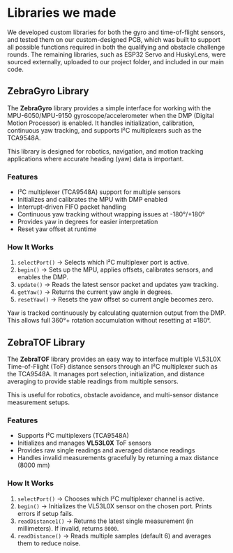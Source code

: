 # Libraries we made

We developed custom libraries for both the gyro and time-of-flight sensors, and tested them on our custom-designed PCB, which was built to support all possible functions required in both the qualifying and obstacle challenge rounds. The remaining libraries, such as ESP32 Servo and HuskyLens, were sourced externally, uploaded to our project folder, and included in our main code.

## ZebraGyro Library

The **ZebraGyro** library provides a simple interface for working with the MPU-6050/MPU-9150 gyroscope/accelerometer when the DMP (Digital Motion Processor) is enabled. It handles initialization, calibration, continuous yaw tracking, and supports I²C multiplexers such as the TCA9548A.

This library is designed for robotics, navigation, and motion tracking applications where accurate heading (yaw) data is important.

### Features

- I²C multiplexer (TCA9548A) support for multiple sensors  
- Initializes and calibrates the MPU with DMP enabled  
- Interrupt-driven FIFO packet handling  
- Continuous yaw tracking without wrapping issues at -180°/+180°  
- Provides yaw in degrees for easier interpretation  
- Reset yaw offset at runtime  

### How It Works

1. `selectPort()` → Selects which I²C multiplexer port is active.  
2. `begin()` → Sets up the MPU, applies offsets, calibrates sensors, and enables the DMP.  
3. `update()` → Reads the latest sensor packet and updates yaw tracking.  
4. `getYaw()` → Returns the current yaw angle in degrees.  
5. `resetYaw()` → Resets the yaw offset so current angle becomes zero.
    
Yaw is tracked continuously by calculating quaternion output from the DMP. This allows full 360°+ rotation accumulation without resetting at ±180°.  

## ZebraTOF Library

The **ZebraTOF** library provides an easy way to interface multiple VL53L0X Time-of-Flight (ToF) distance sensors through an I²C multiplexer such as the TCA9548A. It manages port selection, initialization, and distance averaging to provide stable readings from multiple sensors.

This is useful for robotics, obstacle avoidance, and multi-sensor distance measurement setups.

### Features

- Supports I²C multiplexers (TCA9548A)  
- Initializes and manages **VL53L0X** ToF sensors  
- Provides raw single readings and averaged distance readings  
- Handles invalid measurements gracefully by returning a max distance (8000 mm)  

### How It Works

1. `selectPort()` → Chooses which I²C multiplexer channel is active.  
2. `begin()` → Initializes the VL53L0X sensor on the chosen port. Prints errors if setup fails.  
3. `readDistance1()` → Returns the latest single measurement (in millimeters). If invalid, returns `8000`.  
4. `readDistance()` → Reads multiple samples (default 6) and averages them to reduce noise.  



